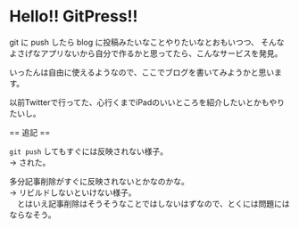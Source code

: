 Hello!! GitPress!!
===

git に push したら blog に投稿みたいなことやりたいなとおもいつつ、
そんなよさげなアプリないから自分で作るかと思ってたら、こんなサービスを発見。

いったんは自由に使えるようなので、ここでブログを書いてみようかと思います。

以前Twitterで行ってた、心行くまでiPadのいいところを紹介したいとかもやりたいし。

== 追記 ==

`git push` してもすぐには反映されない様子。  
→ された。

多分記事削除がすぐに反映されないとかなのかな。  
→ リビルドしないといけない様子。  
　とはいえ記事削除はそうそうなことではしないはずなので、とくには問題にはならなそう。  